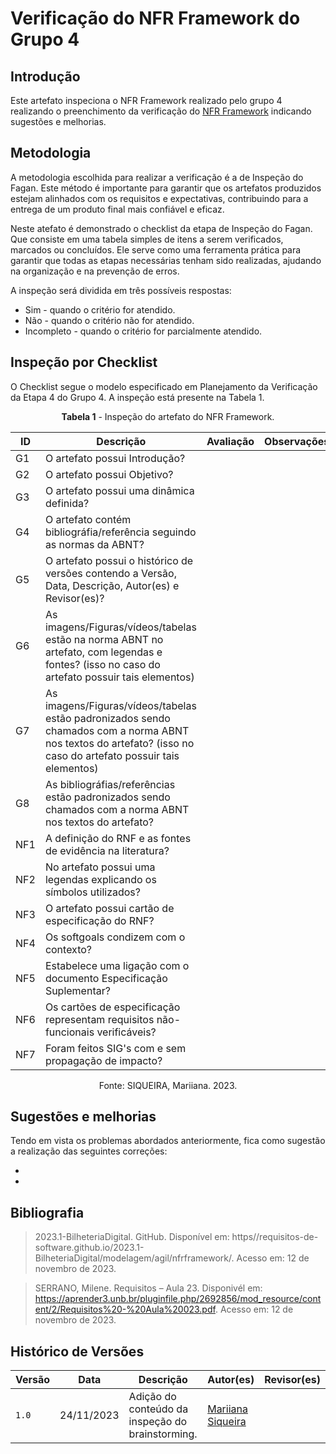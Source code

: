 # Verificação do NFR Framework do Grupo 4

## Introdução

Este artefato inspeciona o NFR Framework realizado pelo grupo 4 realizando o preenchimento da verificação do [NFR Framework](https://github.com/Requisitos-de-Software/2023.2-e-Titulo/blob/main/docs/modelagem/agil/nfr.md) indicando sugestões e melhorias. 

## Metodologia

A metodologia escolhida para realizar a verificação é a de Inspeção do Fagan. Este método é importante para garantir que os artefatos produzidos estejam alinhados com os requisitos e expectativas, contribuindo para a entrega de um produto final mais confiável e eficaz. 

Neste atefato é demonstrado o checklist da etapa de Inspeção do Fagan. Que consiste em uma tabela simples de itens a serem verificados, marcados ou concluídos. Ele serve como uma ferramenta prática para garantir que todas as etapas necessárias tenham sido realizadas, ajudando na organização e na prevenção de erros.

A inspeção será dividida em três possíveis respostas:
  * Sim - quando o critério for atendido.
  * Não - quando o critério não for atendido.
  * Incompleto - quando o critério for parcialmente atendido.

## Inspeção por Checklist

O Checklist segue o modelo especificado em Planejamento da Verificação da Etapa 4 do Grupo 4. A inspeção está presente na Tabela 1.

<center>

**Tabela 1** - Inspeção do artefato do NFR Framework.

| ID | Descrição | Avaliação | Observações |
| ---| -------- | --------- | ------------ |
| G1  | O artefato possui Introdução? | | |
| G2  | O artefato possui Objetivo? | | |
| G3  | O artefato possui uma dinâmica definida? | | |
| G4  | O artefato contém bibliográfia/referência seguindo as normas da ABNT? | | |
| G5  | O artefato possui o histórico de versões contendo a Versão, Data, Descrição, Autor(es) e Revisor(es)? | | |
| G6  | As imagens/Figuras/vídeos/tabelas estão na norma ABNT no artefato, com legendas e fontes? (isso no caso do artefato possuir tais elementos) | | |
| G7  | As imagens/Figuras/vídeos/tabelas estão padronizados sendo chamados com a norma ABNT nos textos do artefato? (isso no caso do artefato possuir tais elementos) | | |
| G8  | As bibliográfias/referências estão padronizados sendo chamados com a norma ABNT nos textos do artefato? | | |
| NF1 | A definição do RNF e as fontes de evidência na literatura? | | |
| NF2 | No artefato possui uma legendas explicando os símbolos utilizados? | | |
| NF3 | O artefato possui cartão de especificação do RNF? | | |
| NF4 | Os softgoals condizem com o contexto? | | |
| NF5 | Estabelece uma ligação com o documento Especificação Suplementar? | | |
| NF6 | Os cartões de especificação representam requisitos não-funcionais verificáveis? | | |
| NF7 | Foram feitos SIG's com e sem propagação de impacto? | | |

Fonte: SIQUEIRA, Mariiana. 2023.

</center>

## Sugestões e melhorias

Tendo em vista os problemas abordados anteriormente, fica como sugestão a realização das seguintes correções:

  -
  -

## Bibliografia

> 2023.1-BilheteriaDigital. GitHub. Disponível em: https//requisitos-de-software.github.io/2023.1-BilheteriaDigital/modelagem/agil/nfrframework/.  Acesso em: 12 de novembro de 2023.

> SERRANO, Milene. Requisitos – Aula 23. Disponivél em: https://aprender3.unb.br/pluginfile.php/2692856/mod_resource/content/2/Requisitos%20-%20Aula%20023.pdf. Acesso em: 12 de novembro de 2023.

## Histórico de Versões

| Versão | Data       | Descrição   | Autor(es)   | Revisor(es) |
| ------ | ---------- | ----------- | ------------ | ---------- |
| `1.0`  | 24/11/2023 | Adição do conteúdo da inspeção do brainstorming. | [Mariiana Siqueira](https://github.com/Maryyscreuza) |  |
